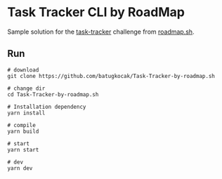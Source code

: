 # Task Tracker CLI by RoadMap

Sample solution for the [task-tracker](https://roadmap.sh/projects/task-tracker) challenge from [roadmap.sh](https://roadmap.sh).

## Run

```shell
# download
git clone https://github.com/batugkocak/Task-Tracker-by-roadmap.sh

# change dir
cd Task-Tracker-by-roadmap.sh

# Installation dependency
yarn install

# compile
yarn build

# start
yarn start

# dev
yarn dev
```
